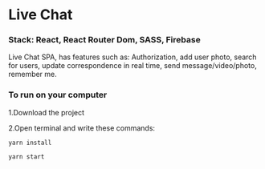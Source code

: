 # Live Chat

### Stack: React, React Router Dom, SASS, Firebase



Live Chat SPA, has features such as: Authorization, add user photo, search for users, update correspondence in real time, send message/video/photo, remember me.



### To run on your computer

1.Download the project

2.Open terminal and write these commands:

`yarn install`

`yarn start`